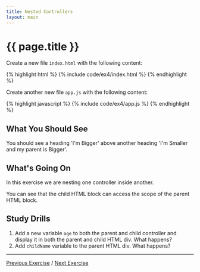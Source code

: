 ```yaml
---
title: Nested Controllers
layout: main
---
```


# {{ page.title }}

Create a new file `index.html` with the following content:

{% highlight html %}
{% include code/ex4/index.html %}
{% endhighlight %}

Create another new file `app.js` with the following content:

{% highlight javascript %}
{% include code/ex4/app.js %}
{% endhighlight %}


## What You Should See

You should see a heading 'I'm Bigger' above another heading
'I'm Smaller and my parent is Bigger'.

## What's Going On

In this exercise we are nesting one controller inside another.

You can see that the child HTML block can access the scope of the parent HTML
block.

## Study Drills

1. Add a new variable `age` to both the parent and child controller and
display it in both the parent and child HTML div. What happens?
2. Add `childName` variable to the parent HTML div. What happens?

---

[Previous Exercise](ex3.html) / [Next Exercise](ex5.html)

